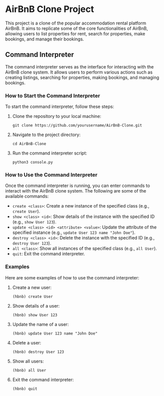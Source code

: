 # AirBnB Clone Project

This project is a clone of the popular accommodation rental platform AirBnB. It aims to replicate some of the core functionalities of AirBnB, allowing users to list properties for rent, search for properties, make bookings, and manage their bookings.

## Command Interpreter

The command interpreter serves as the interface for interacting with the AirBnB clone system. It allows users to perform various actions such as creating listings, searching for properties, making bookings, and managing bookings.

### How to Start the Command Interpreter

To start the command interpreter, follow these steps:

1. Clone the repository to your local machine:
   ```
   git clone https://github.com/yourusername/AirBnB-Clone.git
   ```

2. Navigate to the project directory:
   ```
   cd AirBnB-Clone
   ```

3. Run the command interpreter script:
   ```
   python3 console.py
   ```

### How to Use the Command Interpreter

Once the command interpreter is running, you can enter commands to interact with the AirBnB clone system. The following are some of the available commands:

- `create <class>`: Create a new instance of the specified class (e.g., `create User`).
- `show <class> <id>`: Show details of the instance with the specified ID (e.g., `show User 123`).
- `update <class> <id> <attribute> <value>`: Update the attribute of the specified instance (e.g., `update User 123 name "John Doe"`).
- `destroy <class> <id>`: Delete the instance with the specified ID (e.g., `destroy User 123`).
- `all <class>`: Show all instances of the specified class (e.g., `all User`).
- `quit`: Exit the command interpreter.

### Examples

Here are some examples of how to use the command interpreter:

1. Create a new user:
   ```
   (hbnb) create User
   ```

2. Show details of a user:
   ```
   (hbnb) show User 123
   ```

3. Update the name of a user:
   ```
   (hbnb) update User 123 name "John Doe"
   ```

4. Delete a user:
   ```
   (hbnb) destroy User 123
   ```

5. Show all users:
   ```
   (hbnb) all User
   ```

6. Exit the command interpreter:
   ```
   (hbnb) quit
   ```
